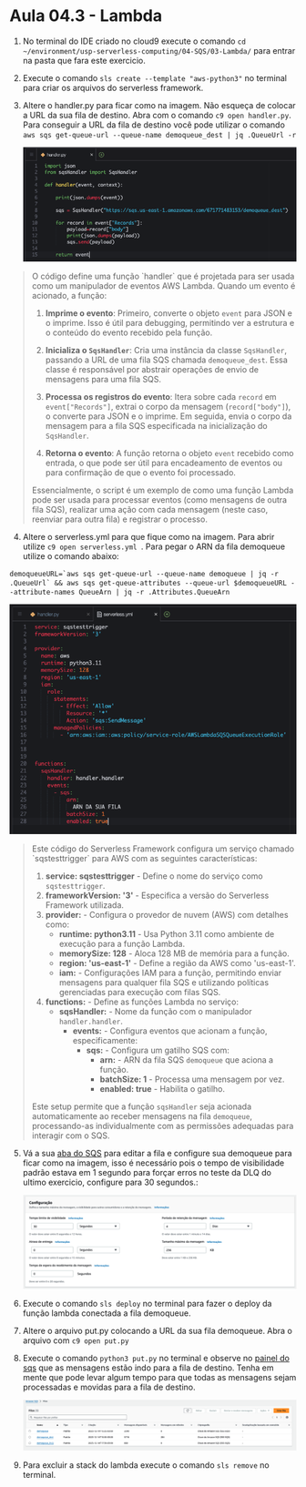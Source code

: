 # Aula 04.3 - Lambda

1. No terminal do IDE criado no cloud9 execute o comando `cd ~/environment/usp-serverless-computing/04-SQS/03-Lambda/` para entrar na pasta que fara este exercicio.
2. Execute o comando `sls create --template "aws-python3"` no terminal para criar os arquivos do serverless framework.
3. Altere o handler.py para ficar como na imagem. Não esqueça de colocar a URL da sua fila de destino. Abra com o comando `c9 open handler.py`. Para conseguir a URL da fila de destino você pode utilizar o comando `aws sqs get-queue-url --queue-name demoqueue_dest | jq .QueueUrl -r`
   
   ![at](img/lambda-01.png)
<blockquote>
O código define uma função `handler` que é projetada para ser usada como um manipulador de eventos AWS Lambda. Quando um evento é acionado, a função:

1. **Imprime o evento**: Primeiro, converte o objeto `event` para JSON e o imprime. Isso é útil para debugging, permitindo ver a estrutura e o conteúdo do evento recebido pela função.

2. **Inicializa o `SqsHandler`**: Cria uma instância da classe `SqsHandler`, passando a URL de uma fila SQS chamada `demoqueue_dest`. Essa classe é responsável por abstrair operações de envio de mensagens para uma fila SQS.

3. **Processa os registros do evento**: Itera sobre cada `record` em `event["Records"]`, extrai o corpo da mensagem (`record["body"]`), o converte para JSON e o imprime. Em seguida, envia o corpo da mensagem para a fila SQS especificada na inicialização do `SqsHandler`.

4. **Retorna o evento**: A função retorna o objeto `event` recebido como entrada, o que pode ser útil para encadeamento de eventos ou para confirmação de que o evento foi processado.

Essencialmente, o script é um exemplo de como uma função Lambda pode ser usada para processar eventos (como mensagens de outra fila SQS), realizar uma ação com cada mensagem (neste caso, reenviar para outra fila) e registrar o processo.
</blockquote>

4. Altere o serverless.yml para que fique como na imagem. Para abrir utilize `c9 open serverless.yml `. Para pegar o ARN da fila demoqueue utilize o comando abaixo:
``` shell
demoqueueURL=`aws sqs get-queue-url --queue-name demoqueue | jq -r .QueueUrl` && aws sqs get-queue-attributes --queue-url $demoqueueURL --attribute-names QueueArn | jq -r .Attributes.QueueArn
```
   ![at](img/lambda-02.png)
<blockquote>
Este código do Serverless Framework configura um serviço chamado `sqstesttrigger` para AWS com as seguintes características:

1. **service: sqstesttrigger** - Define o nome do serviço como `sqstesttrigger`.
2. **frameworkVersion: '3'** - Especifica a versão do Serverless Framework utilizada.
3. **provider:** - Configura o provedor de nuvem (AWS) com detalhes como:
   - **runtime: python3.11** - Usa Python 3.11 como ambiente de execução para a função Lambda.
   - **memorySize: 128** - Aloca 128 MB de memória para a função.
   - **region: 'us-east-1'** - Define a região da AWS como 'us-east-1'.
   - **iam:** - Configurações IAM para a função, permitindo enviar mensagens para qualquer fila SQS e utilizando políticas gerenciadas para execução com filas SQS.
4. **functions:** - Define as funções Lambda no serviço:
   - **sqsHandler:** - Nome da função com o manipulador `handler.handler`.
     - **events:** - Configura eventos que acionam a função, especificamente:
       - **sqs:** - Configura um gatilho SQS com:
         - **arn:** - ARN da fila SQS `demoqueue` que aciona a função.
         - **batchSize: 1** - Processa uma mensagem por vez.
         - **enabled: true** - Habilita o gatilho.

Este setup permite que a função `sqsHandler` seja acionada automaticamente ao receber mensagens na fila `demoqueue`, processando-as individualmente com as permissões adequadas para interagir com o SQS.
</blockquote>

5. Vá a sua [aba do SQS](https://us-east-1.console.aws.amazon.com/sqs/v3/home?region=us-east-1#/queues/https%3A%2F%2Fsqs.us-east-1.amazonaws.com%2F671771483153%2Fdemoqueue) para editar a fila e configure sua demoqueue para ficar como na imagem, isso é necessário pois o tempo de visibilidade padrão estava em 1 segundo para forçar erros no teste da DLQ do ultimo exercicio, configure para 30 segundos.:
   
   ![at](img/lambda-03.png)

6. Execute o comando `sls deploy` no terminal para fazer o deploy da função lambda conectada a fila demoqueue.
7. Altere o arquivo put.py colocando a URL da sua fila demoqueue. Abra o arquivo com `c9 open put.py`
8. Execute o comando `python3 put.py` no terminal e observe no [painel do sqs](https://us-east-1.console.aws.amazon.com/sqs/v3/home?region=us-east-1#/queues) que as mensagens estão indo para a fila de destino. Tenha em mente que pode levar algum tempo para que todas as mensagens sejam processadas e movidas para a fila de destino.

   ![at](img/lambda-04.png)

9.  Para excluir a stack do lambda execute o comando `sls remove` no terminal.